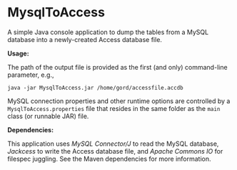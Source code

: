 # MysqlToAccess

A simple Java console application to dump the tables from a MySQL database 
into a newly-created Access database file.

**Usage:**

The path of the output file is provided as the first (and only)
command-line parameter, e.g., 

    java -jar MysqlToAccess.jar /home/gord/accessfile.accdb

MySQL connection properties and other runtime options are controlled by a 
`MysqlToAccess.properties` file that resides in the same folder as 
the `main` class (or runnable JAR) file.

**Dependencies:**

This application uses *MySQL Connector/J* to read the MySQL database,
*Jackcess* to write the Access database file, and *Apache Commons IO* for
filespec juggling. See the Maven dependencies for more information.
